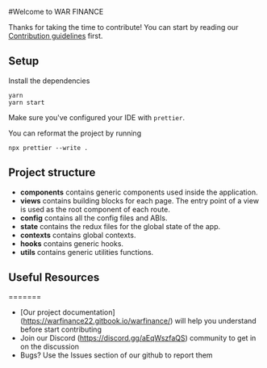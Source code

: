 
#Welcome to WAR FINANCE


Thanks for taking the time to contribute!
You can start by reading our [Contribution guidelines](CONTRIBUTING.md) first.

## Setup

Install the dependencies

```shell
yarn
yarn start
```

Make sure you've configured your IDE with `prettier`.

You can reformat the project by running

```shell
npx prettier --write .
```

## Project structure

- **components** contains generic components used inside the application.
- **views** contains building blocks for each page. The entry point of a view is used as the root component of each route.
- **config** contains all the config files and ABIs.
- **state** contains the redux files for the global state of the app.
- **contexts** contains global contexts.
- **hooks** contains generic hooks.
- **utils** contains generic utilities functions.

## Useful Resources

=======


- [Our project documentation] (https://warfinance22.gitbook.io/warfinance/) will help you understand before start contributing
- Join our Discord (https://discord.gg/aEqWszfaQS) community to get in on the discussion
- Bugs? Use the Issues section of our github to report them
